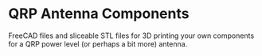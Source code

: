 QRP Antenna Components
======================
FreeCAD files and sliceable STL files for 3D printing your own components for a QRP power level (or perhaps a bit more) antenna.